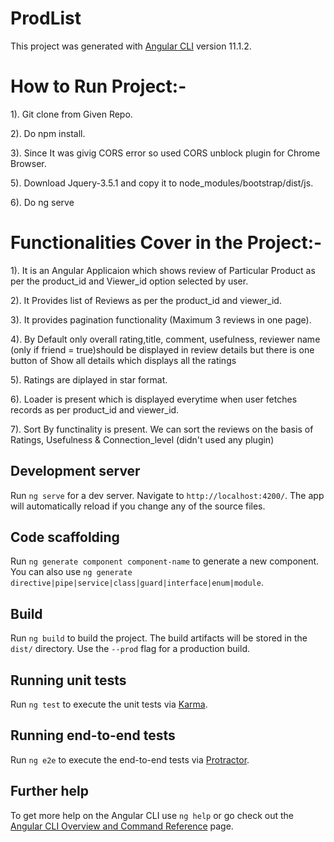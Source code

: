 # ProdList

This project was generated with [Angular CLI](https://github.com/angular/angular-cli) version 11.1.2.

# How to Run Project:-
1). Git clone from Given Repo.

2). Do npm install.

3). Since It was givig CORS error so used CORS unblock plugin for Chrome Browser.

5). Download Jquery-3.5.1 and copy it to node_modules/bootstrap/dist/js.

6). Do ng serve

# Functionalities Cover in the Project:- 

1). It is an Angular Applicaion which shows review of Particular Product as per the product_id and Viewer_id option selected by user.

2). It Provides list of Reviews as per the product_id and viewer_id.

3). It provides pagination functionality (Maximum 3 reviews in one page).

4). By Default only overall rating,title, comment, usefulness, reviewer name (only if friend = true)should be displayed in review details but there is one button of Show all details which displays all the ratings

5). Ratings are diplayed in star format.

6). Loader is present which is displayed everytime when user fetches records as per product_id and viewer_id.

7). Sort By functinality is present. We can sort the reviews on the basis of Ratings, Usefulness & Connection_level (didn't used any plugin)




## Development server

Run `ng serve` for a dev server. Navigate to `http://localhost:4200/`. The app will automatically reload if you change any of the source files.

## Code scaffolding

Run `ng generate component component-name` to generate a new component. You can also use `ng generate directive|pipe|service|class|guard|interface|enum|module`.

## Build

Run `ng build` to build the project. The build artifacts will be stored in the `dist/` directory. Use the `--prod` flag for a production build.

## Running unit tests

Run `ng test` to execute the unit tests via [Karma](https://karma-runner.github.io).

## Running end-to-end tests

Run `ng e2e` to execute the end-to-end tests via [Protractor](http://www.protractortest.org/).

## Further help

To get more help on the Angular CLI use `ng help` or go check out the [Angular CLI Overview and Command Reference](https://angular.io/cli) page.
